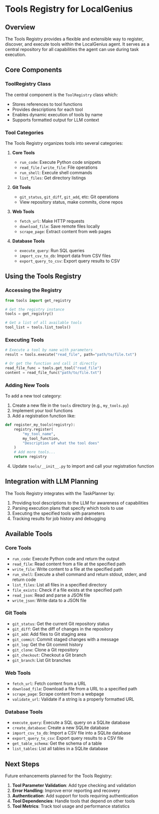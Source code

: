 # Tools Registry for LocalGenius

## Overview

The Tools Registry provides a flexible and extensible way to register, discover, and execute tools within the LocalGenius agent. It serves as a central repository for all capabilities the agent can use during task execution.

## Core Components

### ToolRegistry Class

The central component is the `ToolRegistry` class which:
- Stores references to tool functions
- Provides descriptions for each tool
- Enables dynamic execution of tools by name
- Supports formatted output for LLM context

### Tool Categories

The Tools Registry organizes tools into several categories:

1. **Core Tools**
   - `run_code`: Execute Python code snippets
   - `read_file` / `write_file`: File operations
   - `run_shell`: Execute shell commands
   - `list_files`: Get directory listings

2. **Git Tools**
   - `git_status`, `git_diff`, `git_add`, etc: Git operations
   - View repository status, make commits, clone repos

3. **Web Tools**
   - `fetch_url`: Make HTTP requests
   - `download_file`: Save remote files locally
   - `scrape_page`: Extract content from web pages

4. **Database Tools**
   - `execute_query`: Run SQL queries
   - `import_csv_to_db`: Import data from CSV files
   - `export_query_to_csv`: Export query results to CSV

## Using the Tools Registry

### Accessing the Registry

```python
from tools import get_registry

# Get the registry instance
tools = get_registry()

# Get a list of all available tools
tool_list = tools.list_tools()
```

### Executing Tools

```python
# Execute a tool by name with parameters
result = tools.execute("read_file", path="path/to/file.txt")

# Or get the function and call it directly
read_file_func = tools.get_tool("read_file")
content = read_file_func("path/to/file.txt")
```

### Adding New Tools

To add a new tool category:

1. Create a new file in the `tools` directory (e.g., `my_tools.py`)
2. Implement your tool functions
3. Add a registration function like:

```python
def register_my_tools(registry):
    registry.register(
        "my_tool_name", 
        my_tool_function,
        "Description of what the tool does"
    )
    # Add more tools...
    return registry
```

4. Update `tools/__init__.py` to import and call your registration function

## Integration with LLM Planning

The Tools Registry integrates with the TaskPlanner by:

1. Providing tool descriptions to the LLM for awareness of capabilities
2. Parsing execution plans that specify which tools to use
3. Executing the specified tools with parameters
4. Tracking results for job history and debugging

## Available Tools

### Core Tools
- `run_code`: Execute Python code and return the output
- `read_file`: Read content from a file at the specified path
- `write_file`: Write content to a file at the specified path
- `run_shell`: Execute a shell command and return stdout, stderr, and return code
- `list_files`: List all files in a specified directory
- `file_exists`: Check if a file exists at the specified path
- `read_json`: Read and parse a JSON file
- `write_json`: Write data to a JSON file

### Git Tools
- `git_status`: Get the current Git repository status
- `git_diff`: Get the diff of changes in the repository
- `git_add`: Add files to Git staging area
- `git_commit`: Commit staged changes with a message
- `git_log`: Get the Git commit history
- `git_clone`: Clone a Git repository
- `git_checkout`: Checkout a Git branch
- `git_branch`: List Git branches

### Web Tools
- `fetch_url`: Fetch content from a URL
- `download_file`: Download a file from a URL to a specified path
- `scrape_page`: Scrape content from a webpage
- `validate_url`: Validate if a string is a properly formatted URL

### Database Tools
- `execute_query`: Execute a SQL query on a SQLite database
- `create_database`: Create a new SQLite database
- `import_csv_to_db`: Import a CSV file into a SQLite database
- `export_query_to_csv`: Export query results to a CSV file
- `get_table_schema`: Get the schema of a table
- `list_tables`: List all tables in a SQLite database

## Next Steps

Future enhancements planned for the Tools Registry:

1. **Tool Parameter Validation**: Add type checking and validation
2. **Error Handling**: Improve error reporting and recovery 
3. **Authentication**: Add support for tools requiring authentication
4. **Tool Dependencies**: Handle tools that depend on other tools
5. **Tool Metrics**: Track tool usage and performance statistics
